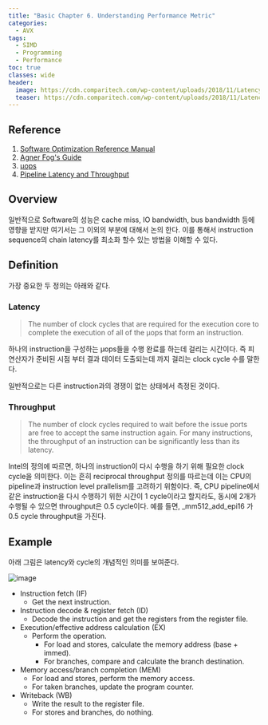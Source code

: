 ```yaml
---
title: "Basic Chapter 6. Understanding Performance Metric"
categories:
  - AVX
tags:
  - SIMD
  - Programming
  - Performance
toc: true
classes: wide
header:
  image: https://cdn.comparitech.com/wp-content/uploads/2018/11/Latency-vs-Throughput-.jpg
  teaser: https://cdn.comparitech.com/wp-content/uploads/2018/11/Latency-vs-Throughput-.jpg
---
```


## Reference
1. [Software Optimization Reference Manual](https://www.intel.com/content/www/us/en/developer/articles/technical/intel-sdm.html#optimization)
2. [Agner Fog's Guide](https://www.agner.org/optimize/)
3. [μops](https://uops.info/background.html)
4. [Pipeline Latency and Throughput](https://mediaspace.illinois.edu/media/t/1_j92uv9l2)

## Overview 

일반적으로 Software의 성능은 cache miss, IO bandwidth, bus bandwidth 등에 영향을 받지만 여기서는 그 이외의 부분에 대해서 논의 한다. 
이를 통해서 instruction sequence의 chain latency를 최소화 할수 있는 방법을 이해할 수 있다.

## Definition

가장 중요한 두 정의는 아래와 같다. 

### Latency

> The number of clock cycles that are required for the execution core to complete the execution of all of the μops that form an instruction.


하나의 instruction을 구성하는 μops들을 수행 완료를 하는데 걸리는 시간이다. 즉 피연산자가 준비된 시점 부터 결과 데이터 도출되는데 까지 걸리는 clock cycle 수를 말한다. 

일반적으로는 다른 instruction과의 경쟁이 없는 상태에서 측정된 것이다. 


### Throughput

> The number of clock cycles required to wait before the issue ports are free to accept the same instruction again. For many instructions, the throughput of an instruction can be significantly less than its latency.

Intel의 정의에 따르면, 하나의 instruction이 다시 수행을 하기 위해 필요한 clock cycle을 의미한다. 이는 흔히 reciprocal throughput 정의를 따르는데 이는 CPU의 pipeline과 instruction level prallelism를 고려하기 위함이다. 
즉, CPU pipeline에서 같은 instruction을 다시 수행하기 위한 시간이 1 cycle이라고 할지라도, 동시에 2개가 수행될 수 있으면 throughput은 0.5 cycle이다.
예를 들면, _mm512_add_epi16 가 0.5 cycle throughput을 가진다. 


## Example

아래 그림은 latency와 cycle의 개념적인 의미를 보여준다. 

![image](https://user-images.githubusercontent.com/2586880/203658732-b7c12a92-fcb2-402b-8d56-4145b6bd7783.png)


* Instruction fetch (IF)
    * Get the next instruction.
* Instruction decode & register fetch (ID)
    * Decode the instruction and get the registers from the register file.
* Execution/effective address calculation (EX)
    * Perform the operation.
        * For load and stores, calculate the memory address (base + immed).
        * For branches, compare and calculate the branch destination.
* Memory access/branch completion (MEM)
    * For load and stores, perform the memory access.
    * For taken branches, update the program counter.
* Writeback (WB)
    * Write the result to the register file.
    * For stores and branches, do nothing.

